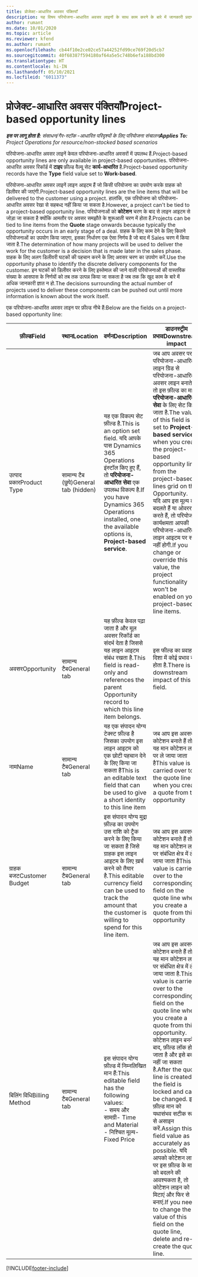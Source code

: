 ```yaml
---
title: प्रोजेक्ट-आधारित अवसर पंक्तियाँ
description: यह विषय परियोजना-आधारित अवसर लाइनों के साथ काम करने के बारे में जानकारी प्रदान करता है.
author: rumant
ms.date: 10/01/2020
ms.topic: article
ms.reviewer: kfend
ms.author: rumant
ms.openlocfilehash: cb44f10e2ce02ce57a44252fd99ce769f20d5cb7
ms.sourcegitcommit: 40f68387f594180af64a5e5c748b6efa188bd300
ms.translationtype: HT
ms.contentlocale: hi-IN
ms.lasthandoff: 05/10/2021
ms.locfileid: "6011373"
---
```

# <a name="project-based-opportunity-lines"></a><span data-ttu-id="df11c-103">प्रोजेक्ट-आधारित अवसर पंक्तियाँ</span><span class="sxs-lookup"><span data-stu-id="df11c-103">Project-based opportunity lines</span></span>

<span data-ttu-id="df11c-104">_**इस पर लागू होता है:** संसाधन/गैर-स्टॉक -आधारित परिदृश्यों के लिए परियोजना संचालन_</span><span class="sxs-lookup"><span data-stu-id="df11c-104">_**Applies To:** Project Operations for resource/non-stocked based scenarios_</span></span>


<span data-ttu-id="df11c-105">परियोजना-आधारित अवसर लाइनें केवल परियोजना-आधारित अवसरों में उपलब्ध हैं.</span><span class="sxs-lookup"><span data-stu-id="df11c-105">Project-based opportunity lines are only available in project-based opportunities.</span></span> <span data-ttu-id="df11c-106">परियोजना-आधारित अवसर रिकॉर्ड में **टाइप** फ़ील्ड वैल्यू सेट **कार्य-आधारित** है.</span><span class="sxs-lookup"><span data-stu-id="df11c-106">Project-based opportunity records have the **Type** field value set to **Work-based**.</span></span>

<span data-ttu-id="df11c-107">परियोजना-आधारित अवसर लाइनें लाइन आइटम हैं जो किसी परियोजना का उपयोग करके ग्राहक को डिलीवर की जाएंगी.</span><span class="sxs-lookup"><span data-stu-id="df11c-107">Project-based opportunity lines are the line items that will be delivered to the customer using a project.</span></span> <span data-ttu-id="df11c-108">हालांकि, एक परियोजना को परियोजना-आधारित अवसर रेखा से सहबध्द नहीं किया जा सकता है.</span><span class="sxs-lookup"><span data-stu-id="df11c-108">However, a project can't be tied to a project-based opportunity line.</span></span> <span data-ttu-id="df11c-109">परियोजनाओं को **कोटेशन** चरण के बाद से लाइन आइटम से जोड़ा जा सकता है क्योंकि आमतौर पर अवसर समझौते के शुरूआती चरण में होता है.</span><span class="sxs-lookup"><span data-stu-id="df11c-109">Projects can be tied to line items from the **Quote** stage onwards because typically the opportunity occurs in an early stage of a deal.</span></span> <span data-ttu-id="df11c-110">ग्राहक के लिए काम देने के लिए कितने परियोजनाओं का उपयोग किया जाएगा, इसका निर्धारण एक ऐसा निर्णय है जो बाद में Sales चरण में किया जाता है.</span><span class="sxs-lookup"><span data-stu-id="df11c-110">The determination of how many projects will be used to deliver the work for the customer is a decision that is made later in the sales phase.</span></span> <span data-ttu-id="df11c-111">ग्राहक के लिए अलग डिलीवरी घटकों की पहचान करने के लिए अवसर चरण का उपयोग करें.</span><span class="sxs-lookup"><span data-stu-id="df11c-111">Use the opportunity phase to identify the discrete delivery components for the customer.</span></span> <span data-ttu-id="df11c-112">इन घटकों को डिलीवर करने के लिए इस्तेमाल की जाने वाली परियोजनाओं की वास्तविक संख्या के आसपास के निर्णयों को तब तक उत्पन्न किया जा सकता है जब तक कि खुद काम के बारे में अधिक जानकारी ज्ञात न हो.</span><span class="sxs-lookup"><span data-stu-id="df11c-112">The decisions surrounding the actual number of projects used to deliver these components can be pushed out until more information is known about the work itself.</span></span>

<span data-ttu-id="df11c-113">एक परियोजना-आधारित अवसर लाइन पर फ़ील्ड नीचे हैं:</span><span class="sxs-lookup"><span data-stu-id="df11c-113">Below are the fields on a project-based opportunity line:</span></span>

| <span data-ttu-id="df11c-114">**फ़ील्ड**</span><span class="sxs-lookup"><span data-stu-id="df11c-114">**Field**</span></span> | <span data-ttu-id="df11c-115">**स्थान**</span><span class="sxs-lookup"><span data-stu-id="df11c-115">**Location**</span></span> | <span data-ttu-id="df11c-116">**वर्णन**</span><span class="sxs-lookup"><span data-stu-id="df11c-116">**Description**</span></span> | <span data-ttu-id="df11c-117">**डाउनस्ट्रीम प्रभाव**</span><span class="sxs-lookup"><span data-stu-id="df11c-117">**Downstream impact**</span></span> |
| --- | --- | --- | --- |
| <span data-ttu-id="df11c-118">उत्पाद प्रकार</span><span class="sxs-lookup"><span data-stu-id="df11c-118">Product Type</span></span> | <span data-ttu-id="df11c-119">सामान्य टैब (छुपे)</span><span class="sxs-lookup"><span data-stu-id="df11c-119">General tab (hidden)</span></span> | <span data-ttu-id="df11c-120">यह एक विकल्प सेट फ़ील्ड है.</span><span class="sxs-lookup"><span data-stu-id="df11c-120">This is an option set field.</span></span> <span data-ttu-id="df11c-121">यदि आपके पास Dynamics 365 Operations इंस्टॉल किए हुए हैं, तो **परियोजना-आधारित सेवा** एक उपलब्ध विकल्प है.</span><span class="sxs-lookup"><span data-stu-id="df11c-121">If you have Dynamics 365 Operations installed, one the available options is, **Project-based service**.</span></span>  | <span data-ttu-id="df11c-122">जब आप अवसर पर परियोजना-आधारित लाइन ग्रिड से परियोजना-आधारित अवसर लाइन बनाते हैं तो इस फ़ील्ड का मान **परियोजना-आधारित सेवा** के लिए सेट किया जाता है.</span><span class="sxs-lookup"><span data-stu-id="df11c-122">The value of this field is set to **Project-based service** when you create the project-based opportunity line from the project-based lines grid on the Opportunity.</span></span> <br> <span data-ttu-id="df11c-123">यदि आप इस मूल्य को बदलते हैं या ओवरराइड करते हैं, तो परियोजना कार्यक्षमता आपकी परियोजना-आधारित लाइन आइटम पर सक्षम नहीं होगी.</span><span class="sxs-lookup"><span data-stu-id="df11c-123">If you change or override this value, the project functionality won't be enabled on your project-based line items.</span></span> |
| <span data-ttu-id="df11c-124">अवसर</span><span class="sxs-lookup"><span data-stu-id="df11c-124">Opportunity</span></span> | <span data-ttu-id="df11c-125">सामान्य टैब</span><span class="sxs-lookup"><span data-stu-id="df11c-125">General tab</span></span> | <span data-ttu-id="df11c-126">यह फ़ील्ड केवल पढ़ा जाता है और मूल अवसर रिकॉर्ड का संदर्भ देता है जिससे यह लाइन आइटम संबंध रखता है.</span><span class="sxs-lookup"><span data-stu-id="df11c-126">This field is read-only and references the parent Opportunity record to which this line item belongs.</span></span> | <span data-ttu-id="df11c-127">इस फील्ड का प्रवाह की दिशा में कोई प्रभाव नहीं होता है.</span><span class="sxs-lookup"><span data-stu-id="df11c-127">There is no downstream impact of this field.</span></span> |
| <span data-ttu-id="df11c-128">नाम</span><span class="sxs-lookup"><span data-stu-id="df11c-128">Name</span></span> | <span data-ttu-id="df11c-129">सामान्य टैब</span><span class="sxs-lookup"><span data-stu-id="df11c-129">General tab</span></span> | <span data-ttu-id="df11c-130">यह एक संपादन योग्य टेक्स्ट फ़ील्ड है जिसका उपयोग इस लाइन आइटम को एक छोटी पहचान देने के लिए किया जा सकता है</span><span class="sxs-lookup"><span data-stu-id="df11c-130">This is an editable text field that can be used to give a short identity to this line item</span></span> | <span data-ttu-id="df11c-131">जब आप इस अवसर से कोटेशन बनाते हैं तो यह मान कोटेशन लाइन पर ले जाया जाता है</span><span class="sxs-lookup"><span data-stu-id="df11c-131">This value is carried over to the quote line when you create a quote from this opportunity</span></span> |
| <span data-ttu-id="df11c-132">ग्राहक बजट</span><span class="sxs-lookup"><span data-stu-id="df11c-132">Customer Budget</span></span> | <span data-ttu-id="df11c-133">सामान्य टैब</span><span class="sxs-lookup"><span data-stu-id="df11c-133">General tab</span></span> | <span data-ttu-id="df11c-134">इस संपादन योग्य मुद्रा फ़ील्ड का उपयोग उस राशि को ट्रैक करने के लिए किया जा सकता है जिसे ग्राहक इस लाइन आइटम के लिए ख़र्च करने को तैयार है.</span><span class="sxs-lookup"><span data-stu-id="df11c-134">This editable currency field can be used to track the amount that the customer is willing to spend for this line item.</span></span> | <span data-ttu-id="df11c-135">जब आप इस अवसर से कोटेशन बनाते हैं तो यह मान कोटेशन लाइन पर संबंधित क्षेत्र में ले जाया जाता है</span><span class="sxs-lookup"><span data-stu-id="df11c-135">This value is carried over to the corresponding field on the quote line when you create a quote from this opportunity</span></span> |
| <span data-ttu-id="df11c-136">बिलिंग विधि</span><span class="sxs-lookup"><span data-stu-id="df11c-136">Billing Method</span></span> | <span data-ttu-id="df11c-137">सामान्य टैब</span><span class="sxs-lookup"><span data-stu-id="df11c-137">General tab</span></span> | <span data-ttu-id="df11c-138">इस संपादन योग्य फ़ील्ड में निम्नलिखित मान हैं:</span><span class="sxs-lookup"><span data-stu-id="df11c-138">This editable field has the following values:</span></span></br><span data-ttu-id="df11c-139">- समय और सामग्री</span><span class="sxs-lookup"><span data-stu-id="df11c-139">- Time and Material</span></span></br><span data-ttu-id="df11c-140">- निश्चित मूल्य</span><span class="sxs-lookup"><span data-stu-id="df11c-140">- Fixed Price</span></span> | <span data-ttu-id="df11c-141">जब आप इस अवसर से कोटेशन बनाते हैं तो यह मान कोटेशन लाइन पर संबंधित क्षेत्र में ले जाया जाता है.</span><span class="sxs-lookup"><span data-stu-id="df11c-141">This value is carried over to the corresponding field on the quote line when you create a quote from this opportunity.</span></span> <span data-ttu-id="df11c-142">कोटेशन लाइन बनने के बाद, फ़ील्ड लॉक हो जाता है और इसे बदला नहीं जा सकता है.</span><span class="sxs-lookup"><span data-stu-id="df11c-142">After the quote line is created, the field is locked and can't be changed.</span></span> <span data-ttu-id="df11c-143">इस फ़ील्ड मान को यथासंभव सटीक रूप से असाइन करें.</span><span class="sxs-lookup"><span data-stu-id="df11c-143">Assign this field value as accurately as possible.</span></span> <span data-ttu-id="df11c-144">यदि आपको कोटेशन लाइन पर इस फ़ील्ड के मान को बदलने की आवश्यकता है, तो कोटेशन लाइन को मिटाएं और फिर से बनाएं.</span><span class="sxs-lookup"><span data-stu-id="df11c-144">If you need to change the value of this field on the quote line, delete and re-create the quote line.</span></span> |


[!INCLUDE[footer-include](../includes/footer-banner.md)]